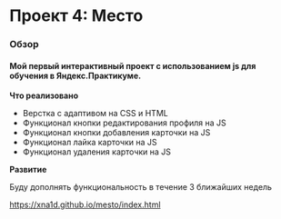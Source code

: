 # Проект 4: Место

### Обзор

#### Мой первый интерактивный проект с использованием js для обучения в Яндекс.Практикуме.

**Что реализовано**

* Верстка с адаптивом на CSS и HTML
* Функционал кнопки редактирования профиля на JS
* Функционал кнопки добавления карточки на JS
* Функционал лайка карточки на JS
* Функционал удаления карточки на JS


**Развитие**

Буду дополнять функциональность в течение 3 ближайших недель

https://xna1d.github.io/mesto/index.html